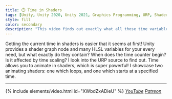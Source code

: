 ```yaml
---
title: ⏱️ Time in Shaders
tags: [Unity, Unity 2020, Unity 2021, Graphics Programming, URP, Shader Graph, HLSL, Shader, Math, Video]
style: fill
color: secondary 
description: "This video finds out exactly what all those time variables mean, and shows how to animate in shaders."
---
```


Getting the current time in shaders is easier that it seems at first! Unity provides a shader graph node and many HLSL variables for your every need, but what exactly do they contain? When does the time counter begin? Is it affected by time scaling? I look into the URP source to find out. Time allows you to animate in shaders, which is super powerful! I showcase two animating shaders: one which loops, and one which starts at a specified time.

***

{% include elements/video.html id="XWbdZxADieU" %}
*[YouTube](https://youtu.be/XWbdZxADieU) [Patreon](https://www.patreon.com/posts/51844199)* 